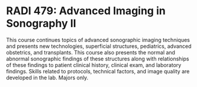 # RADI 479: Advanced Imaging in Sonography II

This course continues topics of advanced sonographic imaging techniques and presents new technologies, superficial structures, pediatrics, advanced obstetrics, and transplants. This course also presents the normal and abnormal sonographic findings of these structures along with relationships of these findings to patient clinical history, clinical exam, and laboratory findings. Skills related to protocols, technical factors, and image quality are developed in the lab. Majors only.